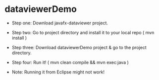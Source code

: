 # dataviewerDemo
* Step one: Download javafx-dataviewer project.
* Step two: Go to project directory and install it to your local repo ( mvn install )
* Step three: Download dataviewerDemo project & go to the project directory.
* Step four: Run it! ( mvn clean compile && mvn exec:java )   

* Note: Running it from Eclipse might not work!
